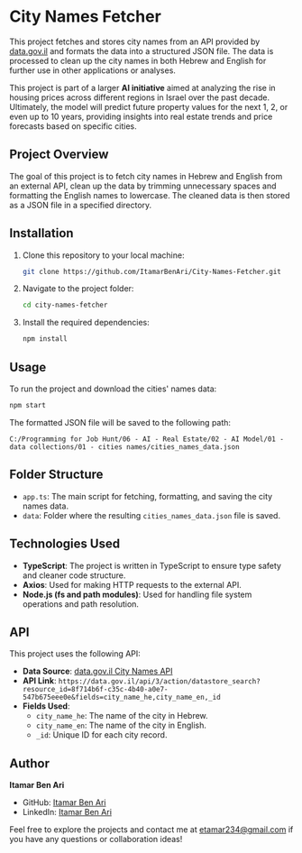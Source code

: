 # City Names Fetcher

This project fetches and stores city names from an API provided by [data.gov.il](https://data.gov.il) and formats the data into a structured JSON file. The data is processed to clean up the city names in both Hebrew and English for further use in other applications or analyses.

This project is part of a larger **AI initiative** aimed at analyzing the rise in housing prices across different regions in Israel over the past decade. Ultimately, the model will predict future property values for the next 1, 2, or even up to 10 years, providing insights into real estate trends and price forecasts based on specific cities.

## Project Overview

The goal of this project is to fetch city names in Hebrew and English from an external API, clean up the data by trimming unnecessary spaces and formatting the English names to lowercase. The cleaned data is then stored as a JSON file in a specified directory.

## Installation

1. Clone this repository to your local machine:

   ```bash
   git clone https://github.com/ItamarBenAri/City-Names-Fetcher.git
   ```

2. Navigate to the project folder:

   ```bash
   cd city-names-fetcher
   ```

3. Install the required dependencies:

   ```bash
   npm install
   ```

## Usage

To run the project and download the cities' names data:

```bash
npm start
```

The formatted JSON file will be saved to the following path:

```
C:/Programming for Job Hunt/06 - AI - Real Estate/02 - AI Model/01 - data collections/01 - cities names/cities_names_data.json
```

## Folder Structure

- `app.ts`: The main script for fetching, formatting, and saving the city names data.
- `data`: Folder where the resulting `cities_names_data.json` file is saved.

## Technologies Used

- **TypeScript**: The project is written in TypeScript to ensure type safety and cleaner code structure.
- **Axios**: Used for making HTTP requests to the external API.
- **Node.js (fs and path modules)**: Used for handling file system operations and path resolution.

## API

This project uses the following API:

- **Data Source**: [data.gov.il City Names API](https://data.gov.il/api/3/action/datastore_search)
- **API Link**: `https://data.gov.il/api/3/action/datastore_search?resource_id=8f714b6f-c35c-4b40-a0e7-547b675eee0e&fields=city_name_he,city_name_en,_id`
- **Fields Used**:
  - `city_name_he`: The name of the city in Hebrew.
  - `city_name_en`: The name of the city in English.
  - `_id`: Unique ID for each city record.

## Author

**Itamar Ben Ari**
- GitHub: [Itamar Ben Ari](https://github.com/ItamarBenAri)
- LinkedIn: [Itamar Ben Ari](https://www.linkedin.com/in/itamar-ben-ari-69678b28b/)

Feel free to explore the projects and contact me at [etamar234@gmail.com](mailto:etamar234@gmail.com) if you have any questions or collaboration ideas!